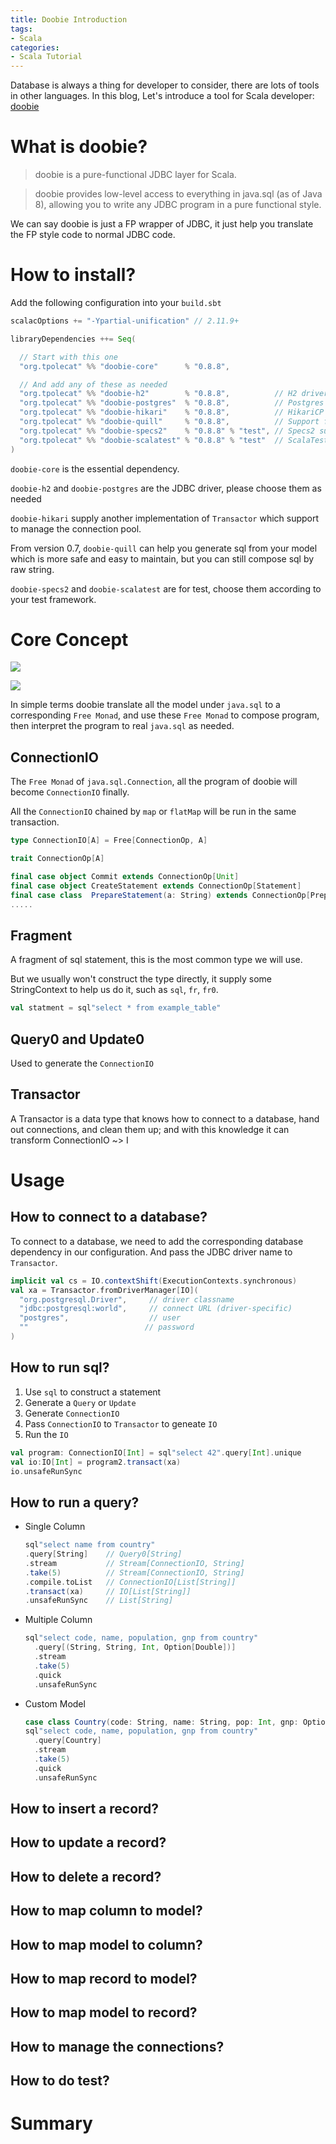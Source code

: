 ```yaml
---
title: Doobie Introduction
tags:
- Scala
categories:
- Scala Tutorial
---
```


Database is always a thing for developer to consider, there are lots of tools in other languages. 
In this blog, Let's introduce a tool for Scala developer: [doobie](https://github.com/tpolecat/doobie)

# What is doobie?

> doobie is a pure-functional JDBC layer for Scala.

> doobie provides low-level access to everything in java.sql (as of Java 8), allowing you to write any JDBC program in a pure functional style.

We can say doobie is just a FP wrapper of JDBC, it just help you translate the FP style code to normal JDBC code.

# How to install?

Add the following configuration into your `build.sbt`

```scala
scalacOptions += "-Ypartial-unification" // 2.11.9+

libraryDependencies ++= Seq(

  // Start with this one
  "org.tpolecat" %% "doobie-core"      % "0.8.8",

  // And add any of these as needed
  "org.tpolecat" %% "doobie-h2"        % "0.8.8",          // H2 driver 1.4.200 + type mappings.
  "org.tpolecat" %% "doobie-postgres"  % "0.8.8",          // Postgres driver 42.2.9 + type mappings.
  "org.tpolecat" %% "doobie-hikari"    % "0.8.8",          // HikariCP transactor.
  "org.tpolecat" %% "doobie-quill"     % "0.8.8",          // Support for Quill 3.4.10
  "org.tpolecat" %% "doobie-specs2"    % "0.8.8" % "test", // Specs2 support for typechecking statements.
  "org.tpolecat" %% "doobie-scalatest" % "0.8.8" % "test"  // ScalaTest support for typechecking statements.
)
```

`doobie-core` is the essential dependency.

`doobie-h2` and `doobie-postgres` are the JDBC driver, please choose them as needed

`doobie-hikari` supply another implementation of `Transactor` which support to manage the connection pool.

From version 0.7, `doobie-quill` can help you generate sql from your model which is more safe and easy to maintain, but you can still compose sql by raw string.

`doobie-specs2` and `doobie-scalatest` are for test, choose them according to your test framework.

# Core Concept

![](https://tva1.sinaimg.cn/large/007S8ZIlgy1gdtpn4uxfkj30un0lmgpa.jpg)

![](https://tva1.sinaimg.cn/large/007S8ZIlgy1gdtpn7h95vj30qm0lcjuz.jpg)

In simple terms doobie translate all the model under `java.sql` to a corresponding `Free Monad`, and use these `Free Monad` to compose program, then interpret the program to real `java.sql` as needed. 

## ConnectionIO

The `Free Monad` of `java.sql.Connection`, all the program of doobie will become `ConnectionIO` finally.

All the `ConnectionIO` chained by `map` or `flatMap` will be run in the same transaction.

```scala
type ConnectionIO[A] = Free[ConnectionOp, A]

trait ConnectionOp[A]

final case object Commit extends ConnectionOp[Unit]
final case object CreateStatement extends ConnectionOp[Statement]
final case class  PrepareStatement(a: String) extends ConnectionOp[PreparedStatement]
.....
```

## Fragment

A fragment of sql statement, this is the most common type we will use.

But we usually won't construct the type directly, it supply some StringContext to help us do it, such as `sql`, `fr`, `fr0`.

```scala
val statment = sql"select * from example_table"
```

## Query0 and Update0

Used to generate the `ConnectionIO`

## Transactor

A Transactor is a data type that knows how to connect to a database, hand out connections, and clean them up; and with this knowledge it can transform ConnectionIO ~> I

# Usage

## How to connect to a database?

To connect to a database, we need to add the corresponding database dependency in our configuration.
And pass the JDBC driver name to `Transactor`.

```scala
implicit val cs = IO.contextShift(ExecutionContexts.synchronous)
val xa = Transactor.fromDriverManager[IO](
  "org.postgresql.Driver",     // driver classname
  "jdbc:postgresql:world",     // connect URL (driver-specific)
  "postgres",                  // user
  ""                          // password
)
```

## How to run sql?

1. Use `sql` to construct a statement 
2. Generate a `Query` or `Update`
3. Generate `ConnectionIO`
3. Pass `ConnectionIO` to `Transactor` to geneate `IO`
4. Run the `IO`

```scala
val program: ConnectionIO[Int] = sql"select 42".query[Int].unique
val io:IO[Int] = program2.transact(xa)
io.unsafeRunSync
```
## How to run a query?

* Single Column

  ```scala
  sql"select name from country"
  .query[String]    // Query0[String]
  .stream           // Stream[ConnectionIO, String]
  .take(5)          // Stream[ConnectionIO, String]
  .compile.toList   // ConnectionIO[List[String]]
  .transact(xa)     // IO[List[String]]
  .unsafeRunSync    // List[String]
  ```

* Multiple Column

  ```scala
  sql"select code, name, population, gnp from country"
    .query[(String, String, Int, Option[Double])]
    .stream
    .take(5)
    .quick
    .unsafeRunSync
  ```

* Custom Model

  ```scala
  case class Country(code: String, name: String, pop: Int, gnp: Option[Double])
  sql"select code, name, population, gnp from country"
    .query[Country]
    .stream
    .take(5)
    .quick
    .unsafeRunSync
  ```

## How to insert a record?

## How to update a record?

## How to delete a record?


## How to map column to model?

## How to map model to column?

## How to map record to model?

## How to map model to record?

## How to manage the connections?

## How to do test?

# Summary
